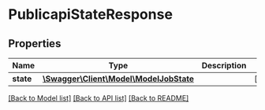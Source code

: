 # PublicapiStateResponse

## Properties
Name | Type | Description | Notes
------------ | ------------- | ------------- | -------------
**state** | [**\Swagger\Client\Model\ModelJobState**](ModelJobState.md) |  | [optional] 

[[Back to Model list]](../../README.md#documentation-for-models) [[Back to API list]](../../README.md#documentation-for-api-endpoints) [[Back to README]](../../README.md)

